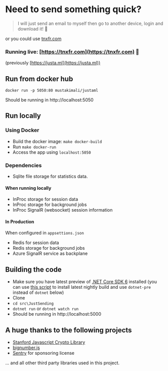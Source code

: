 # Need to send something quick?

> I will just send an email to myself then go to another device, login and download it! 🥳

or you could use [tnxfr.com](https://tnxfr.com)

### Running live: [https://tnxfr.com](https://tnxfr.com)  🚀

(previously [https://justa.ml](https://justa.ml))

## Run from docker hub

```
docker run -p 5050:80 mustakimali/justaml
```
Should be running in http://localhost:5050

## Run locally

### Using Docker
* Build the docker image: `make docker-build`
* Run `make docker-run`
* Access the app using `localhost:5050`

### Dependencies

* Sqlite file storage for statistics data.

#### When running locally
* InProc storage for session data
* InProc storage for background jobs
* InProc SignalR (websocket) session information

#### In Production
When configured in `appsettions.json`
* Redis for session data
* Redis storage for background jobs 
* Azure SignalR service as backplane
## Building the code
* Make sure you have latest preview of [.NET Core SDK 6](https://www.microsoft.com/net/download/core) installed (you can use [this script](https://gist.github.com/mustakimali/1dd2a1f4ea22907760eb112a7cdd9c68) to install latest nightly build and use `dotnet-pre` instead of `dotnet` below)
* Clone
* `cd src\JustSending`
* `dotnet run` or `dotnet watch run`
* Should be running in http://localhost:5000

## A huge thanks to the following projects

* [Stanford Javascript Crypto Library ](https://github.com/bitwiseshiftleft/sjcl)
* [bignumber.js](https://github.com/MikeMcl/bignumber.js)
* [Sentry](https://sentry.io) for sponsoring license

... and all other third party libraries used in this project.
